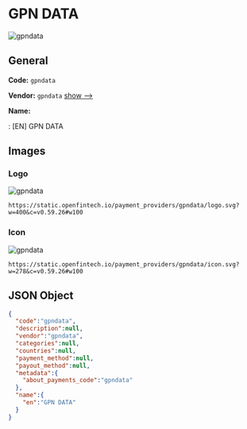 
# GPN DATA 
![gpndata](https://static.openfintech.io/payment_providers/gpndata/logo.svg?w=400&c=v0.59.26#w100)  

## General 
 
**Code:** `gpndata` 
 
**Vendor:** `gpndata` [show -->](/vendors/gpndata/) 
 
**Name:** 
 
:	[EN] GPN DATA 
 

## Images 

### Logo 
 
![gpndata](https://static.openfintech.io/payment_providers/gpndata/logo.svg?w=400&c=v0.59.26#w100)  

```
https://static.openfintech.io/payment_providers/gpndata/logo.svg?w=400&c=v0.59.26#w100
```  

### Icon 
 
![gpndata](https://static.openfintech.io/payment_providers/gpndata/icon.svg?w=278&c=v0.59.26#w100)  

```
https://static.openfintech.io/payment_providers/gpndata/icon.svg?w=278&c=v0.59.26#w100
```  

## JSON Object 

```json
{
  "code":"gpndata",
  "description":null,
  "vendor":"gpndata",
  "categories":null,
  "countries":null,
  "payment_method":null,
  "payout_method":null,
  "metadata":{
    "about_payments_code":"gpndata"
  },
  "name":{
    "en":"GPN DATA"
  }
}
```  
